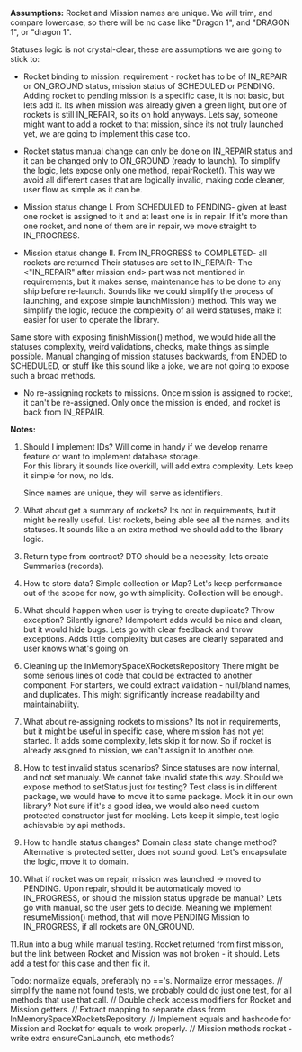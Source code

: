 


**Assumptions:**
Rocket and Mission names are unique. We will trim, and compare lowercase, so there will be no case like "Dragon 1", and "DRAGON 1", or "dragon 1".

Statuses logic is not crystal-clear, these are assumptions we are going to stick to:
- Rocket binding to mission: requirement - rocket has to be of IN_REPAIR or ON_GROUND status, mission status of SCHEDULED or PENDING. 
  Adding rocket to pending mission is a specific case, it is not basic, but lets add it. 
  Its when mission was already given a green light, but one of rockets is still IN_REPAIR, so its on hold anyways. 
  Lets say, someone might want to add a rocket to that mission, since its not truly launched yet, we are going to implement this case too.

- Rocket status manual change can only be done on IN_REPAIR status and it can be changed only to ON_GROUND (ready to launch). 
  To simplify the logic, lets expose only one method, repairRocket(). 
  This way we avoid all different cases that are logically invalid, making code cleaner, user flow as simple as it can be.

- Mission status change I. From SCHEDULED to PENDING- given at least one rocket is assigned to it and at least one is in repair.
  If it's more than one rocket, and none of them are in repair, we move straight to IN_PROGRESS.


- Mission status change II. From IN_PROGRESS to COMPLETED- all rockets are returned Their statuses are set to IN_REPAIR- 
 The <"IN_REPAIR" after mission end> part was not mentioned in requirements, but it makes sense, maintenance has to be done to any ship before re-launch.
 Sounds like we could simplify the process of launching, and expose simple launchMission() method. 
 This way we simplify the logic, reduce the complexity of all weird statuses, make it easier for user to operate the library.

 Same store with exposing finishMission() method, we would hide all the statuses complexity, weird validations, checks, make things as simple possible.
Manual changing of mission statuses backwards, from ENDED to SCHEDULED, or stuff like this sound like a joke, we are not going to expose such a broad methods.

- No re-assigning rockets to missions. 
  Once mission is assigned to rocket, it can't be re-assigned. Only once the mission is ended, and rocket is back from IN_REPAIR.


**Notes:**
1. Should I implement IDs?
   Will come in handy if we develop rename feature or want to implement database storage.  
   For this library it sounds like overkill, will add extra complexity. Lets keep it simple for now, no Ids.

   Since names are unique, they will serve as identifiers.

2. What about get a summary of rockets? Its not in requirements, but it might be really useful.
   List rockets, being able see all the names, and its statuses. It sounds like a an extra method we should add to the library logic.

3. Return type from contract? DTO should be a necessity, lets create Summaries (records).
   
4. How to store data? Simple collection or Map? 
   Let's keep performance out of the scope for now, go with simplicity. Collection will be enough.

5. What should happen when user is trying to create duplicate?
   Throw exception? Silently ignore? 
   Idempotent adds would be nice and clean, but it would hide bugs. 
   Lets go with clear feedback and throw exceptions. Adds little complexity but cases are clearly separated and user knows what's going on.

6. Cleaning up the InMemorySpaceXRocketsRepository
   There might be some serious lines of code that could be extracted to another component. 
   For starters, we could extract validation - null/bland names, and duplicates.
   This might significantly increase readability and maintainability.

7. What about re-assigning rockets to missions?
   Its not in requirements, but it might be useful in specific case, where mission has not yet started. It adds some complexity, lets skip it for now.
   So if rocket is already assigned to mission, we can't assign it to another one.

8. How to test invalid status scenarios? Since statuses are now internal, and not set manualy. We cannot fake invalid state this way. 
   Should we expose method to setStatus just for testing? Test class is in different package, we would have to move it to same package.
   Mock it in our own library? Not sure if it's a good idea, we would also need custom protected constructor just for mocking.
   Lets keep it simple, test logic achievable by api methods.

9. How to handle status changes? Domain class state change method? Alternative is protected setter, does not sound good.
   Let's encapsulate the logic, move it to domain.

10. What if rocket was on repair, mission was launched -> moved to PENDING. Upon repair, should it be automaticaly moved to IN_PROGRESS, 
    or should the mission status upgrade be manual?
    Lets go with manual, so the user gets to decide.
    Meaning we implement resumeMission() method, that will move PENDING Mission to IN_PROGRESS, if all rockets are ON_GROUND.

11.Run into a bug while manual testing. Rocket returned from first mission, but the link between Rocket and Mission was not broken - it should. 
   Lets add a test for this case and then fix it.

Todo: normalize equals, preferably no =='s. Normalize error messages.
// simplify the name not found tests, we probably could do just one test, for all methods that use that call.
// Double check access modifiers for Rocket and Mission getters.
// Extract mapping to separate class from InMemorySpaceXRocketsRepository.
// Implement equals and hashcode for Mission and Rocket for equals to work properly.
// Mission methods rocket - write extra ensureCanLaunch, etc methods?